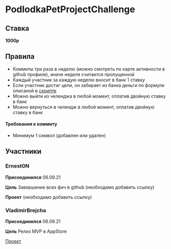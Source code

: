 # PodlodkaPetProjectChallenge


## Ставка

**1000р**

## Правила

- Коммиты три раза в неделю (можно смотреть по карте активности в github профиле), иначе неделя считается пропущенной
- Каждый участник за каждую неделю вносит в банк 1 ставку
- Если участник достиг цели, он забирает из банка деньги по формуле описаной в [скрипте](https://github.com/VladimirBrejcha/PodlodkaPetProjectChallenge/blob/main/ChallengeWinCalculator.swift)
- Можно выйти из челенджа в любой момент, оплатив двойную ставку в банк
- Можно вернуться в челендж в любой момент, оплатив двойную ставку в банк

#### Требования к коммиту

- Минимум 1 символ (добавлен или удален)

## Участники

### Ernest0N

**Присоединился** 06.09.21

**Цель** Завершение всех фич в github (необходимо добавить ссылку)

**Проект** (необходимо добавить ссылку)

### VladimirBrejcha

**Присоединился** 06.09.21

**Цель** Релиз MVP в AppStore

[Проект](https://github.com/VladimirBrejcha/Rise)
